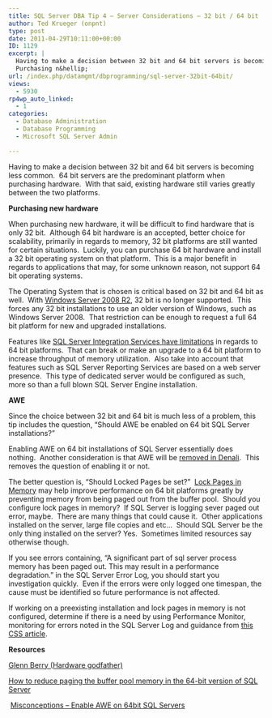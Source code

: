 ```yaml
---
title: SQL Server DBA Tip 4 – Server Considerations – 32 bit / 64 bit
author: Ted Krueger (onpnt)
type: post
date: 2011-04-29T10:11:00+00:00
ID: 1129
excerpt: |
  Having to make a decision between 32 bit and 64 bit servers is becoming less common.  64 bit servers are the predominant platform when purchasing hardware.  With that said, existing hardware still varies greatly between the two platforms. 
  Purchasing n&hellip;
url: /index.php/datamgmt/dbprogramming/sql-server-32bit-64bit/
views:
  - 5930
rp4wp_auto_linked:
  - 1
categories:
  - Database Administration
  - Database Programming
  - Microsoft SQL Server Admin

---
```

Having to make a decision between 32 bit and 64 bit servers is becoming less common.  64 bit servers are the predominant platform when purchasing hardware.  With that said, existing hardware still varies greatly between the two platforms. 

**Purchasing new hardware**

When purchasing new hardware, it will be difficult to find hardware that is only 32 bit.  Although 64 bit hardware is an accepted, better choice for scalability, primarily in regards to memory, 32 bit platforms are still wanted for certain situations.  Luckily, you can purchase 64 bit hardware and install a 32 bit operating system on that platform.  This is a major benefit in regards to applications that may, for some unknown reason, not support 64 bit operating systems.

The Operating System that is chosen is critical based on 32 bit and 64 bit as well.  With [Windows Server 2008 R2][1], 32 bit is no longer supported.  This forces any 32 bit installations to use an older version of Windows, such as Windows Server 2008.  That restriction can be enough to request a full 64 bit platform for new and upgraded installations. 

Features like [SQL Server Integration Services have limitations][2] in regards to 64 bit platforms.  That can break or make an upgrade to a 64 bit platform to increase throughput of memory utilization.  Also take into account that features such as SQL Server Reporting Services are based on a web server presence.  This type of dedicated server would be configured as such, more so than a full blown SQL Server Engine installation.

**AWE** 

Since the choice between 32 bit and 64 bit is much less of a problem, this tip includes the question, “Should AWE be enabled on 64 bit SQL Server installations?”

Enabling AWE on 64 bit installations of SQL Server essentially does nothing.  Another consideration is that AWE will be [removed in Denali][3].  This removes the question of enabling it or not. 

The better question is, “Should Locked Pages be set?”  [Lock Pages in Memory][4] may help improve performance on 64 bit platforms greatly by preventing memory from being paged out from the buffer pool.  Should you configure lock pages in memory?  If SQL Server is logging sever paged out error, maybe.  There are many things that could cause it.  Other applications installed on the server, large file copies and etc…  Should SQL Server be the only thing installed on the server? Yes.  Sometimes limited resources say otherwise though.

If you see errors containing, “A significant part of sql server process memory has been paged out. This may result in a performance degradation.” in the SQL Server Error Log, you should start you investigation quickly.  Even if the errors were only logged one timespan, the cause must be identified so future performance is not affected.

If working on a preexisting installation and lock pages in memory is not configured, determine if there is a need by using Performance Monitor, monitoring for errors noted in the SQL Server Log and guidance from [this CSS article][5].

**Resources**

[Glenn Berry (Hardware godfather)][6]

[How to reduce paging the buffer pool memory in the 64-bit version of SQL Server][7]

 [Misconceptions – Enable AWE on 64bit SQL Servers][8]

 [1]: http://www.microsoft.com/windowsserver2008/en/us/system-requirements.aspx
 [2]: http://msdn.microsoft.com/en-us/library/ms141766.aspx
 [3]: http://msdn.microsoft.com/en-us/library/ms190673.aspx
 [4]: http://msdn.microsoft.com/en-us/library/ms190730.aspx
 [5]: http://blogs.msdn.com/b/psssql/archive/2009/05/12/sql-server-reports-working-set-trim-warning-message-during-early-startup-phase.aspx
 [6]: http://sqlserverperformance.wordpress.com/2011/02/14/sql-server-and-the-lock-pages-in-memory-right-in-windows-server/
 [7]: http://support.microsoft.com/kb/918483
 [8]: http://sqlblog.com/blogs/jonathan_kehayias/archive/2010/10/12/tsql-tuesday-11-misconceptions-enable-awe-on-64bit-sql-servers.aspx